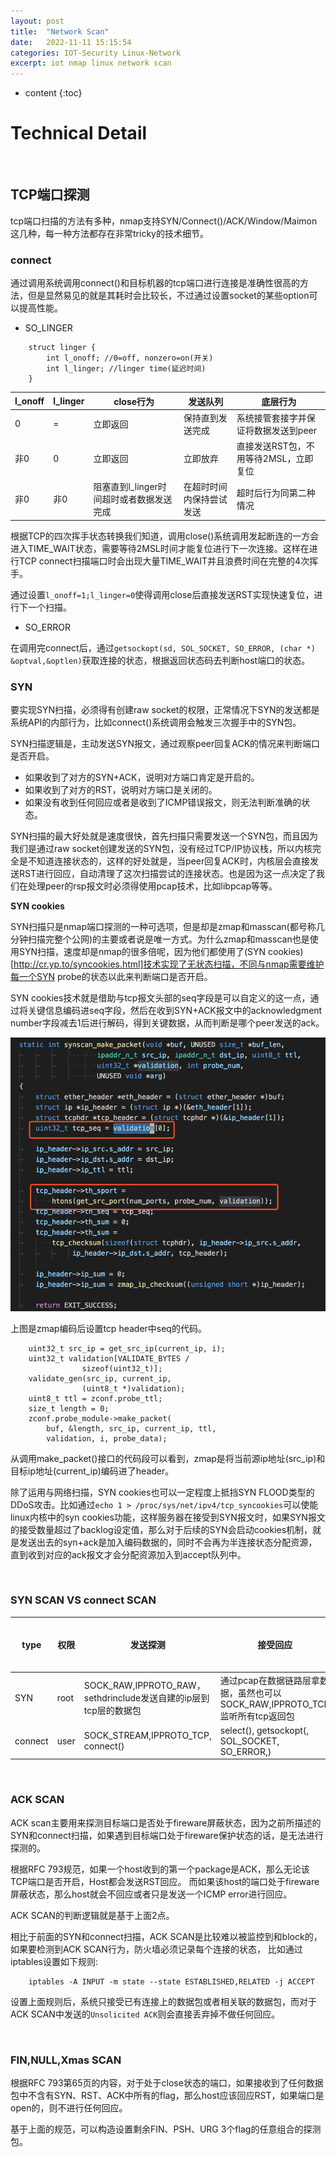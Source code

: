 ```yaml
---
layout: post
title:  "Network Scan"
date:   2022-11-11 15:15:54
categories: IOT-Security Linux-Network
excerpt: iot nmap linux network scan
---
```


* content
{:toc}


# Technical Detail

<br />

## TCP端口探测

tcp端口扫描的方法有多种，nmap支持SYN/Connect()/ACK/Window/Maimon这几种，每一种方法都存在非常tricky的技术细节。
<br />

### connect

通过调用系统调用connect()和目标机器的tcp端口进行连接是准确性很高的方法，但是显然易见的就是其耗时会比较长，不过通过设置socket的某些option可以提高性能。

* SO_LINGER

```
    struct linger {
        int l_onoff; //0=off, nonzero=on(开关)
        int l_linger; //linger time(延迟时间)
    }
```

l_onoff |l_linger   |close行为  |发送队列   |底层行为
--- |---    |---    |---    |---
0   |=  |立即返回   |保持直到发送完成   |系统接管套接字并保证将数据发送到peer
非0  |0 |立即返回   |立即放弃   |直接发送RST包，不用等待2MSL，立即复位
非0 |非0    |阻塞直到l_linger时间超时或者数据发送完成   |在超时时间内保持尝试发送   |超时后行为同第二种情况


根据TCP的四次挥手状态转换我们知道，调用close()系统调用发起断连的一方会进入TIME_WAIT状态，需要等待2MSL时间才能复位进行下一次连接。这样在进行TCP connect扫描端口时会出现大量TIME_WAIT并且浪费时间在完整的4次挥手。

通过设置`l_onoff=1;l_linger=0`使得调用close后直接发送RST实现快速复位，进行下一个扫描。


* SO_ERROR

在调用完connect后，通过`getsockopt(sd, SOL_SOCKET, SO_ERROR, (char *) &optval,&optlen)`获取连接的状态，根据返回状态码去判断host端口的状态。





### SYN

要实现SYN扫描，必须得有创建raw socket的权限，正常情况下SYN的发送都是系统API的内部行为，比如connect()系统调用会触发三次握手中的SYN包。

SYN扫描逻辑是，主动发送SYN报文，通过观察peer回复ACK的情况来判断端口是否开启。

* 如果收到了对方的SYN+ACK，说明对方端口肯定是开启的。
* 如果收到了对方的RST，说明对方端口是关闭的。
* 如果没有收到任何回应或者是收到了ICMP错误报文，则无法判断准确的状态。

SYN扫描的最大好处就是速度很快，首先扫描只需要发送一个SYN包，而且因为我们是通过raw socket创建发送的SYN包，没有经过TCP/IP协议栈，所以内核完全是不知道连接状态的，这样的好处就是，当peer回复ACK时，内核层会直接发送RST进行回应，自动清理了这次扫描尝试的连接状态。也是因为这一点决定了我们在处理peer的rsp报文时必须得使用pcap技术，比如libpcap等等。

**SYN cookies**

SYN扫描只是nmap端口探测的一种可选项，但是却是zmap和masscan(都号称几分钟扫描完整个公网)的主要或者说是唯一方式。为什么zmap和masscan也是使用SYN扫描，速度却是nmap的很多倍呢，因为他们都使用了(SYN cookies)[http://cr.yp.to/syncookies.html]技术实现了无状态扫描，不同与nmap需要维护每一个SYN probe的状态以此来判断端口是否开启。

SYN cookies技术就是借助与tcp报文头部的seq字段是可以自定义的这一点，通过将关键信息编码进seq字段，然后在收到SYN+ACK报文中的acknowledgment number字段减去1后进行解码，得到关键数据，从而判断是哪个peer发送的ack。

![network_scan_0.png](https://raw.githubusercontent.com/saiyn/homepage/gh-pages/images/network_scan_0.png)

上图是zmap编码后设置tcp header中seq的代码。


```
    uint32_t src_ip = get_src_ip(current_ip, i);
    uint32_t validation[VALIDATE_BYTES /
                sizeof(uint32_t)];
    validate_gen(src_ip, current_ip,
                (uint8_t *)validation);
    uint8_t ttl = zconf.probe_ttl;
    size_t length = 0;
    zconf.probe_module->make_packet(
        buf, &length, src_ip, current_ip, ttl,
        validation, i, probe_data);
```                    

从调用make_packet()接口的代码段可以看到，zmap是将当前源ip地址(src_ip)和目标ip地址(current_ip)编码进了header。



除了运用与网络扫描，SYN cookies也可以一定程度上抵挡SYN FLOOD类型的DDoS攻击。比如通过`echo 1 > /proc/sys/net/ipv4/tcp_syncookies`可以使能linux内核中的syn cookies功能，这样服务器在接受到SYN报文时，如果SYN报文的接受数量超过了backlog设定值，那么对于后续的SYN会启动cookies机制，就是发送出去的syn+ack是加入编码数据的，同时不会再为半连接状态分配资源，直到收到对应的ack报文才会分配资源加入到accept队列中。

<br />

### SYN SCAN VS connect SCAN

type    |权限   |发送探测   |接受回应   |实现难易   |准确性 |扫描性能
--- |---    |---    |---    |---    |---    |---
SYN |root   |SOCK_RAW,IPPROTO_RAW，sethdrinclude发送自建的ip层到tcp层的数据包   |通过pcap在数据链路层拿数据，虽然也可以SOCK_RAW,IPPROTO_TCP监听所有tcp返回包    |困难   |一般   |很快
connect |user   |SOCK_STREAM,IPPROTO_TCP, connect() |select(), getsockopt(, SOL_SOCKET, SO_ERROR,)  |简单   |较高   |较慢

<br />


### ACK SCAN

ACK scan主要用来探测目标端口是否处于fireware屏蔽状态，因为之前所描述的SYN和connect扫描，如果遇到目标端口处于fireware保护状态的话，是无法进行探测的。

根据RFC 793规范，如果一个host收到的第一个package是ACK，那么无论该TCP端口是否开启，Host都会发送RST回应。
而如果该host的端口处于fireware屏蔽状态，那么host就会不回应或者只是发送一个ICMP error进行回应。

ACK SCAN的判断逻辑就是基于上面2点。

相比于前面的SYN和connect扫描，ACK SCAN是比较难以被监控到和block的，如果要检测到ACK SCAN行为，防火墙必须记录每个连接的状态， 比如通过iptables设置如下规则:

```
    iptables -A INPUT -m state --state ESTABLISHED,RELATED -j ACCEPT
```

设置上面规则后，系统只接受已有连接上的数据包或者相关联的数据包，而对于ACK SCAN中发送的`Unsolicited ACK`则会直接丢弃掉不做任何回应。

<br />


### FIN,NULL,Xmas SCAN

根据RFC 793第65页的内容，对于处于close状态的端口，如果接收到了任何数据包中不含有SYN、RST、ACK中所有的flag，那么host应该回应RST，如果端口是open的，则不进行任何回应。

基于上面的规范，可以构造设置剩余FIN、PSH、URG 3个flag的任意组合的探测包。

